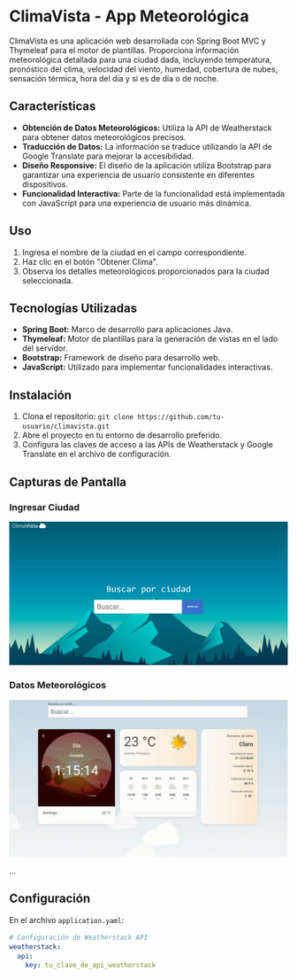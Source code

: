 # ClimaVista - App Meteorológica

ClimaVista es una aplicación web desarrollada con Spring Boot MVC y Thymeleaf para el motor de plantillas. Proporciona información meteorológica detallada para una ciudad dada, incluyendo temperatura, pronóstico del clima, velocidad del viento, humedad, cobertura de nubes, sensación térmica, hora del día y si es de día o de noche.

## Características

- **Obtención de Datos Meteorológicos:** Utiliza la API de Weatherstack para obtener datos meteorológicos precisos.
- **Traducción de Datos:** La información se traduce utilizando la API de Google Translate para mejorar la accesibilidad.
- **Diseño Responsive:** El diseño de la aplicación utiliza Bootstrap para garantizar una experiencia de usuario consistente en diferentes dispositivos.
- **Funcionalidad Interactiva:** Parte de la funcionalidad está implementada con JavaScript para una experiencia de usuario más dinámica.

## Uso

1. Ingresa el nombre de la ciudad en el campo correspondiente.
2. Haz clic en el botón "Obtener Clima".
3. Observa los detalles meteorológicos proporcionados para la ciudad seleccionada.

## Tecnologías Utilizadas

- **Spring Boot:** Marco de desarrollo para aplicaciones Java.
- **Thymeleaf:** Motor de plantillas para la generación de vistas en el lado del servidor.
- **Bootstrap:** Framework de diseño para desarrollo web.
- **JavaScript:** Utilizado para implementar funcionalidades interactivas.

## Instalación

1. Clona el repositorio: `git clone https://github.com/tu-usuario/climavista.git`
2. Abre el proyecto en tu entorno de desarrollo preferido.
3. Configura las claves de acceso a las APIs de Weatherstack y Google Translate en el archivo de configuración.

## Capturas de Pantalla

### Ingresar Ciudad
![Ingresar Ciudad](https://raw.githubusercontent.com/justin-campos/ClimaVista-AppMeteorologica/master/src/main/resources/static/img/appAterrizaje.PNG)

### Datos Meteorológicos
![Datos Meteorológicos](https://raw.githubusercontent.com/justin-campos/ClimaVista-AppMeteorologica/master/src/main/resources/static/img/temperatura.gif)


...


## Configuración

En el archivo `application.yaml`:

```yaml
# Configuración de Weatherstack API
weatherstack:
  api:
    key: tu_clave_de_api_weatherstack

